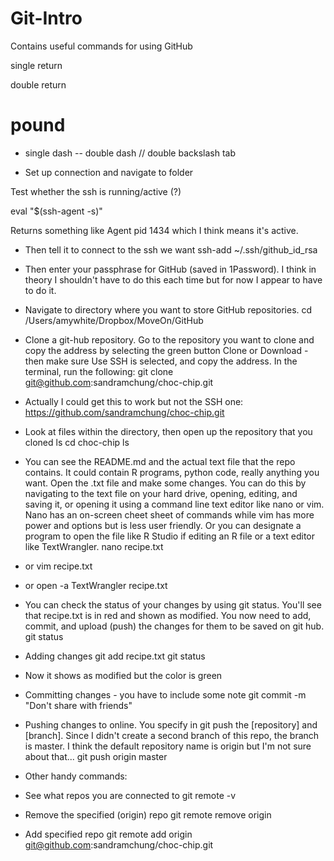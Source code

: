# Git-Intro
Contains useful commands for using GitHub

single return

double return
# pound
- single dash
-- double dash
// double backslash
  tab 
  
- Set up connection and navigate to folder

Test whether the ssh is running/active (?)

eval "$(ssh-agent -s)"

Returns something like Agent pid 1434 which I think means it's active.  

- Then tell it to connect to the ssh we want
ssh-add ~/.ssh/github_id_rsa
- Then enter your passphrase for GitHub (saved in 1Password).  I think in theory I shouldn't have to do this each time but for now I appear to have to do it.


- Navigate to directory where you want to store GitHub repositories.
cd
/Users/amywhite/Dropbox/MoveOn/GitHub

- Clone a git-hub repository.  Go to the repository you want to clone and copy the address by selecting the green button Clone or Download - then make sure Use SSH is selected, and copy the address.  In the terminal, run the following: 
git clone git@github.com:sandramchung/choc-chip.git
- Actually I could get this to work but not the SSH one: https://github.com/sandramchung/choc-chip.git

- Look at files within the directory, then open up the repository that you cloned
ls
cd choc-chip
ls

- You can see the README.md and the actual text file that the repo contains.  It could contain R programs, python code, really anything you want.  Open the .txt file and make some changes.  You can do this by navigating to the text file on your hard drive, opening, editing, and saving it, or opening it using a command line text editor like nano or vim.  Nano has an on-screen cheet sheet of commands while vim has more power and options but is less user friendly. Or you can designate a program to open the file like R Studio if editing an R file or a text editor like TextWrangler.
nano recipe.txt 
- or
vim recipe.txt
- or 
open -a TextWrangler recipe.txt

- You can check the status of your changes by using git status.  You'll see that recipe.txt is in red and shown as modified.  You now need to add, commit, and upload (push) the changes for them to be saved on git hub. 
git status

- Adding changes
git add recipe.txt
git status
- Now it shows as modified but the color is green

- Committing changes - you have to include some note
git commit -m "Don't share with friends"

- Pushing changes to online.  You specify in git push the [repository] and [branch].  Since I didn't create a second branch of this repo, the branch is master.  I think the default repository name is origin but I'm not sure about that... 
git push origin master


- Other handy commands: 
- See what repos you are connected to
git remote -v

- Remove the specified (origin) repo
git remote remove origin

- Add specified repo
git remote add origin git@github.com:sandramchung/choc-chip.git


